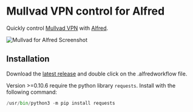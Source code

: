 Mullvad VPN control for Alfred
=========

Quickly control [Mullvad VPN](https://mullvad.net) with [Alfred](http://www.alfredapp.com).

![Mullvad for Alfred Screenshot](https://raw.github.com/atticusmatticus/alfred-mullvad/master/animation.gif)

## Installation

Download the [latest release](https://github.com/atticusmatticus/alfred-mullvad/releases/latest) and double click on the .alfredworkflow file.

Version >=0.10.6 require the python library `requests`. Install with the following command:
```python
/usr/bin/python3 -m pip install requests
```

